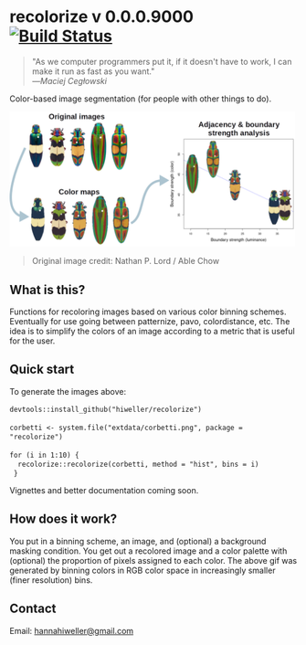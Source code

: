 # recolorize v 0.0.0.9000 [![Build Status](https://travis-ci.org/hiweller/recolorize.svg?branch=master)](https://travis-ci.org/hiweller/recolorize)
> "As we computer programmers put it, if it doesn't have to work, I can make it run as fast as you want."  
> —*Maciej Cegłowski*

Color-based image segmentation (for people with other things to do).

<img src="https://github.com/hiweller/graphics/blob/master/recolorize_demo.png" alt="drawing" width="500"/>

> Original image credit: Nathan P. Lord / Able Chow

## What is this?

Functions for recoloring images based on various color binning schemes. Eventually for use going between patternize, pavo, colordistance, etc. The idea is to simplify the colors of an image according to a metric that is useful for the user.

## Quick start

To generate the images above:
```{r}
devtools::install_github("hiweller/recolorize")

corbetti <- system.file("extdata/corbetti.png", package = "recolorize")

for (i in 1:10) {
  recolorize::recolorize(corbetti, method = "hist", bins = i)
 }
```
Vignettes and better documentation coming soon.

## How does it work?

You put in a binning scheme, an image, and (optional) a background masking condition. You get out a recolored image and a color palette with (optional) the proportion of pixels assigned to each color. The above gif was generated by binning colors in RGB color space in increasingly smaller (finer resolution) bins.

## Contact

Email: [hannahiweller@gmail.com](hannahiweller@gmail.com)
